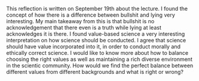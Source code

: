 This reflection is written on September 19th about the lecture. I found the concept of how there is a difference between bullshit and lying very interesting. My main takeaway from this is that bullshit is no acknowledgement that there even is a truth while lying at least acknowledges it is there. I found value-based science a very interesting interpretation on how science should be conducted. I agree that science should have value incorporated into it, in order to conduct morally and ethically correct science. I would like to know more about how to balance choosing the right values as well as maintaining a rich diverse environment in the scientic community. How would we find the perfect balance between different values from different backgrounds and what is right or wrong?